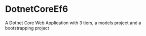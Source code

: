 # DotnetCoreEf6
A Dotnet Core Web Application with 3 tiers, a models project and a bootstrapping project

